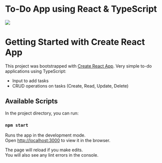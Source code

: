 # To-Do App using React & TypeScript

<img src="https://i.postimg.cc/05mzLJWL/Screenshot-2023-02-19-at-14-28-52.png"/>

# Getting Started with Create React App

This project was bootstrapped with [Create React App](https://github.com/facebook/create-react-app).
Very simple to-do applications using TypeScript:

- Input to add tasks
- CRUD operations on tasks (Create, Read, Update, Delete)

## Available Scripts

In the project directory, you can run:

### `npm start`

Runs the app in the development mode.\
Open [http://localhost:3000](http://localhost:3000) to view it in the browser.

The page will reload if you make edits.\
You will also see any lint errors in the console.
